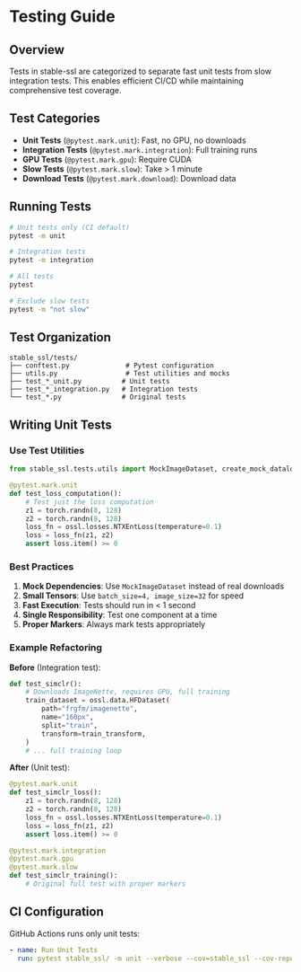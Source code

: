# Testing Guide

## Overview
Tests in stable-ssl are categorized to separate fast unit tests from slow integration tests. This enables efficient CI/CD while maintaining comprehensive test coverage.

## Test Categories

- **Unit Tests** (`@pytest.mark.unit`): Fast, no GPU, no downloads
- **Integration Tests** (`@pytest.mark.integration`): Full training runs
- **GPU Tests** (`@pytest.mark.gpu`): Require CUDA
- **Slow Tests** (`@pytest.mark.slow`): Take > 1 minute
- **Download Tests** (`@pytest.mark.download`): Download data

## Running Tests

```bash
# Unit tests only (CI default)
pytest -m unit

# Integration tests
pytest -m integration

# All tests
pytest

# Exclude slow tests
pytest -m "not slow"
```

## Test Organization

```
stable_ssl/tests/
├── conftest.py              # Pytest configuration
├── utils.py                 # Test utilities and mocks
├── test_*_unit.py          # Unit tests
├── test_*_integration.py   # Integration tests
└── test_*.py               # Original tests
```

## Writing Unit Tests

### Use Test Utilities
```python
from stable_ssl.tests.utils import MockImageDataset, create_mock_dataloader

@pytest.mark.unit
def test_loss_computation():
    # Test just the loss computation
    z1 = torch.randn(8, 128)
    z2 = torch.randn(8, 128)
    loss_fn = ossl.losses.NTXEntLoss(temperature=0.1)
    loss = loss_fn(z1, z2)
    assert loss.item() >= 0
```

### Best Practices

1. **Mock Dependencies**: Use `MockImageDataset` instead of real downloads
2. **Small Tensors**: Use `batch_size=4, image_size=32` for speed
3. **Fast Execution**: Tests should run in < 1 second
4. **Single Responsibility**: Test one component at a time
5. **Proper Markers**: Always mark tests appropriately

### Example Refactoring

**Before** (Integration test):
```python
def test_simclr():
    # Downloads ImageNette, requires GPU, full training
    train_dataset = ossl.data.HFDataset(
        path="frgfm/imagenette",
        name="160px",
        split="train",
        transform=train_transform,
    )
    # ... full training loop
```

**After** (Unit test):
```python
@pytest.mark.unit
def test_simclr_loss():
    z1 = torch.randn(8, 128)
    z2 = torch.randn(8, 128)
    loss_fn = ossl.losses.NTXEntLoss(temperature=0.1)
    loss = loss_fn(z1, z2)
    assert loss.item() >= 0

@pytest.mark.integration
@pytest.mark.gpu
@pytest.mark.slow
def test_simclr_training():
    # Original full test with proper markers
```

## CI Configuration

GitHub Actions runs only unit tests:
```yaml
- name: Run Unit Tests
  run: pytest stable_ssl/ -m unit --verbose --cov=stable_ssl --cov-report term
```
